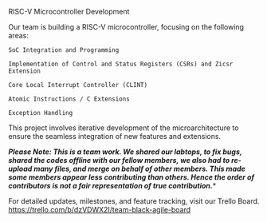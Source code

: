 RISC-V Microcontroller Development

Our team is building a RISC-V microcontroller, focusing on the following areas:

    SoC Integration and Programming

    Implementation of Control and Status Registers (CSRs) and Zicsr Extension

    Core Local Interrupt Controller (CLINT)

    Atomic Instructions / C Extensions

    Exception Handling

This project involves iterative development of the microarchitecture to ensure the seamless integration of new features and extensions.

***Please Note: This is a team work. We shared our labtops, to fix bugs, shared the codes offline with our fellow members, we also had to re-upload many files, and merge on behalf of other members. This made some members appear less contributing than others. Hence the order of contributors is not a fair representation of true contribution.****

For detailed updates, milestones, and feature tracking, visit our Trello Board.
https://trello.com/b/dzVDWX2I/team-black-agile-board

